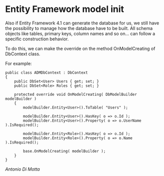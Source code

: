 # Entity Framework model init

Also if Entity Framework 4.1 can generate the database for us, we still have the possibility to manage how the database have to be built.
All schema objects like tables, primary keys, column names and so on... can follow a specific construction behavior.

To do this, we can make the override on the method OnModelCreating of DbContext class.

For example:

    public class ADMDbContext : DbContext
    {
        public DbSet<User> Users { get; set; }
        public DbSet<Role> Roles { get; set; }
    
        protected override void OnModelCreating( DbModelBuilder modelBuilder )
        {
            modelBuilder.Entity<User>().ToTable( "Users" );
    
            modelBuilder.Entity<User>().HasKey( o => o.Id );
            modelBuilder.Entity<User>().Property( o => o.UserName ).IsRequired();
    
            modelBuilder.Entity<Role>().HasKey( o => o.Id );
            modelBuilder.Entity<Role>().Property( o => o.Name ).IsRequired();
    
            base.OnModelCreating( modelBuilder );
        }
    }
    
*Antonio Di Motta*